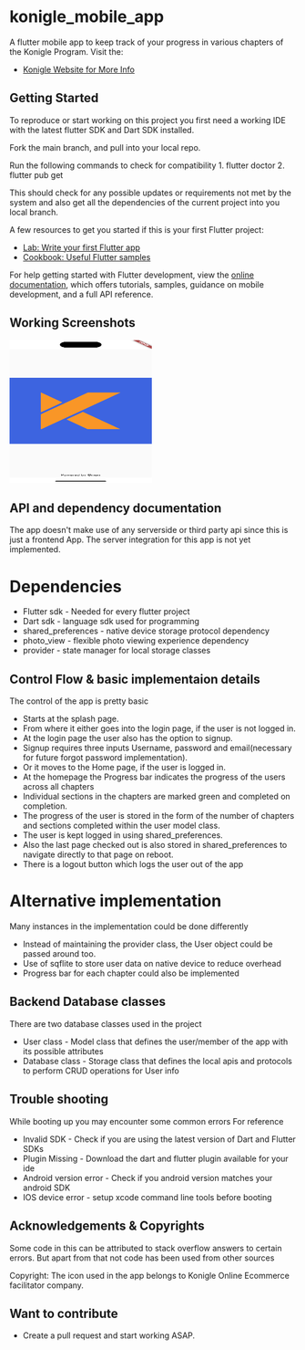 # konigle_mobile_app

A flutter mobile app to keep track of your progress in various chapters of the Konigle Program.
Visit the:
- [Konigle Website for More Info](https://konigle.com/about)

## Getting Started

To reproduce or start working on this project you first need a working IDE with the latest 
flutter SDK and Dart SDK installed.

Fork the main branch, and pull into your local repo.
 
Run the following commands to check for compatibility
    1. flutter doctor
    2. flutter pub get

This should check for any possible updates or requirements not met by the system and also
get all the dependencies of the current project into you local branch.

A few resources to get you started if this is your first Flutter project:

- [Lab: Write your first Flutter app](https://docs.flutter.dev/get-started/codelab)
- [Cookbook: Useful Flutter samples](https://docs.flutter.dev/cookbook)

For help getting started with Flutter development, view the
[online documentation](https://docs.flutter.dev/), which offers tutorials,
samples, guidance on mobile development, and a full API reference.

## Working Screenshots
<img src="https://github.com/Shivlock221b/konigle_mobile_app/blob/master/screenshots/splash.png" alt="Splash Page" width="250" height="250" />

## API and dependency documentation

The app doesn't make use of any serverside or third party api since this is just a frontend App. 
The server integration for this app is not yet implemented.

# Dependencies
- Flutter sdk - Needed for every flutter project
- Dart sdk - language sdk used for programming
- shared_preferences - native device storage protocol dependency
- photo_view - flexible photo viewing experience dependency
- provider - state manager for local storage classes

## Control Flow & basic implementaion details
The control of the app is pretty basic
- Starts at the splash page. 
- From where it either goes into the login page, if the user is not logged in.
- At the login page the user also has the option to signup. 
- Signup requires three inputs Username, password and email(necessary for future forgot password implementation).
- Or it moves to the Home page, if the user is logged in.
- At the homepage the Progress bar indicates the progress of the users across all chapters
- Individual sections in the chapters are marked green and completed on completion.
- The progress of the user is stored in the form of the number of chapters and sections completed within the user model class.
- The user is kept logged in using shared_preferences.
- Also the last page checked out is also stored in shared_preferences to navigate directly to that page on reboot.
- There is a logout button which logs the user out of the app

# Alternative implementation
Many instances in the implementation could be done differently
- Instead of maintaining the provider class, the User object could be passed around too.
- Use of sqflite to store user data on native device to reduce overhead
- Progress bar for each chapter could also be implemented

## Backend Database classes

There are two database classes used in the project
- User class - Model class that defines the user/member of the app with its possible attributes
- Database class - Storage class that defines the local apis and protocols to perform CRUD operations for User info


## Trouble shooting

While booting up you may encounter some common errors
For reference
- Invalid SDK - Check if you are using the latest version of Dart and Flutter SDKs
- Plugin Missing - Download the dart and flutter plugin available for your ide
- Android version error - Check if you android version matches your android SDK
- IOS device error - setup xcode command line tools before booting


## Acknowledgements & Copyrights

Some code in this can be attributed to stack overflow answers to certain errors.
But apart from that not code has been used from other sources

Copyright: The icon used in the app belongs to Konigle Online Ecommerce facilitator company.

## Want to contribute

- Create a pull request and start working ASAP.

